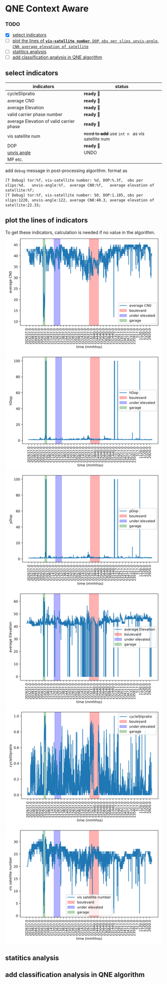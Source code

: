 # QNE Context Aware

### TODO    
- [x] [select indicators](#select-indicators)
- [ ] [plot the lines of **`vis-satellite number`**, `DOP`, `obs per slips`, `unvis-angle`, `CN0`, `average elevation of satellite`](#plot-the-lines-of-indicators)
- [ ] [statitics analysis](#statitics-analysis)
- [ ] [add classification analysis in QNE algorithm](#add-classification-analysis-in-qne-algorithm)

## select indicators   
|indicators|status|
|------------|----|
|cycleSlipratio|**ready** 🎉|
|average CN0 |**ready** 🎉|
|average Elevation|**ready** 🎉|
|valid carrier phase number|**ready** 🎉|
|average Elevation of valid carrier phase|**ready** 🎉|
|vis satellite num|~~need to **add**~~ use `int n ` as vis satellite num|
|DOP|**ready** 🎉|
|[unvis angle](https://github.com/Withoutwaxwqy/Daily-Record/blob/main/Context-aware.md#airticals)|UNDO|
|MP etc.||



add `debug` message in post-processing algorithm.
format as 
```
[T Debug] tor:%f, vis-satellite number: %d, DOP:%.3f,  obs per slips:%d,   unvis-angle:%f,  average CN0:%f,   average elevation of satellite:%f;
[T Debug] tor:%f, vis-satellite number: 50, DOP:1.105, obs per slips:1220, unvis-angle:122, average CN0:40.3, average elevation of satellite:22.33;
```

## plot the lines of indicators

To get these indicators, calculation is needed if no value in the algorithm.
![iamge](./picture/average%20CN0.png)
![iamge](./picture/hDop.png)
![iamge](./picture/pDop.png)
![iamge](./picture/average%20Elevation.png)
![iamge](./picture/cycleSlipratio.png)
![iamge](./picture/vis%20satellite%20number.png)     

## statitics analysis

## add classification analysis in QNE algorithm
